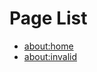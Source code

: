 <h1>Page List</h1>
<ul>
<li><a href="about:home">about:home</a></li>
<li><a href="about:invalid">about:invalid</a></li>
</ul>